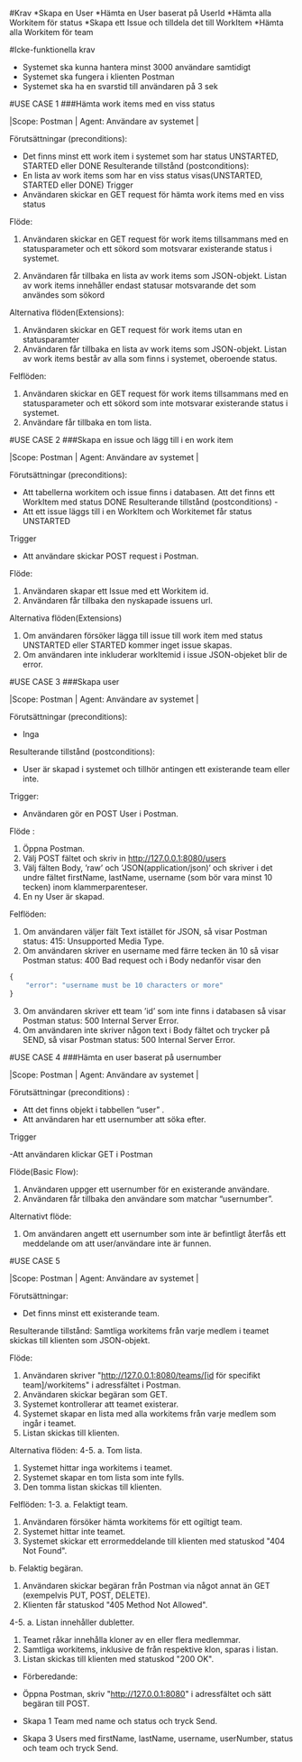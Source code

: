 #Krav
*Skapa en User
*Hämta en User baserat på UserId
*Hämta alla Workitem för status
*Skapa ett Issue och tilldela det till WorkItem 
*Hämta alla Workitem för team

#Icke-funktionella krav
* Systemet ska kunna hantera minst 3000 användare samtidigt
* Systemet ska fungera i klienten Postman
* Systemet ska ha en svarstid till användaren på 3 sek


#USE CASE 1
###Hämta work items med en viss status

|Scope: Postman | Agent: Användare av systemet |

Förutsättningar (preconditions):
- Det finns minst ett work item i systemet som har status UNSTARTED, STARTED eller DONE
Resulterande tillstånd (postconditions):
- En lista av work items som har en viss status visas(UNSTARTED, STARTED eller DONE)
Trigger
- Användaren skickar en GET request för hämta work items med en viss status

Flöde: 
1. Användaren skickar en GET request för work items tillsammans med en statusparameter och ett sökord som motsvarar existerande status i systemet.

2. Användaren får tillbaka en lista av work items som JSON-objekt. Listan av work 
items innehåller endast statusar motsvarande det som användes som sökord

Alternativa flöden(Extensions):

1. Användaren skickar en GET request för work items utan en statusparamter
2. Användaren får tillbaka en lista av work items som JSON-objekt. Listan av work items består av alla som finns i systemet, oberoende status.

Felflöden:
1. Användaren skickar en GET request för work items tillsammans med en statusparameter och ett sökord som inte motsvarar existerande status i systemet.
2. Användare får tillbaka en tom lista.

#USE CASE 2
###Skapa en issue och lägg till i en work item

|Scope: Postman | Agent: Användare av systemet |

Förutsättningar (preconditions):
- Att tabellerna workitem och issue finns i databasen. Att det finns ett WorkItem med status DONE
 Resulterande tillstånd (postconditions) - 
- Att ett issue läggs till i en WorkItem och  Workitemet får status UNSTARTED

Trigger
- Att användare skickar POST request i Postman. 

Flöde:  
1. Användaren skapar ett Issue med ett Workitem id.
2. Användaren får tillbaka den nyskapade issuens url.

Alternativa flöden(Extensions)  

1. Om användaren försöker lägga till issue till work item  med status UNSTARTED  eller STARTED kommer inget issue skapas.
2. Om användaren inte inkluderar workItemid i issue JSON-objeket blir de error.

#USE CASE 3
###Skapa user

|Scope: Postman | Agent: Användare av systemet |

Förutsättningar (preconditions): 
- Inga
 
Resulterande tillstånd (postconditions):
- User är skapad i systemet och tillhör antingen ett existerande team eller inte.

Trigger: 

- Användaren gör en POST User i Postman.

Flöde :
1. Öppna Postman.
2. Välj POST fältet och skriv in http://127.0.0.1:8080/users
3. Välj fälten Body, ’raw’ och ’JSON(application/json)’ och skriver i det undre fältet firstName, lastName, username (som bör vara minst 10 tecken) inom klammerparenteser.
4. En ny User är skapad.

Felflöden:

1. Om användaren väljer fält Text istället för JSON, så visar Postman status: 415: Unsupported Media Type.
2. Om användaren skriver en username med färre tecken än 10 så visar Postman status: 400 Bad request och i Body nedanför visar den
```javascript
{
	"error": "username must be 10 characters or more"
}
```
3. Om användaren skriver ett team ’id’ som inte finns i databasen så visar Postman status: 500 Internal Server Error.
4. Om användaren inte skriver någon text i Body fältet och trycker på SEND, så visar Postman status: 500 Internal Server Error.


#USE CASE 4
 ###Hämta en user baserat på usernumber

|Scope: Postman | Agent: Användare av systemet |

 Förutsättningar (preconditions)  :
 
- Att det finns objekt i tabbellen “user” .
- Att användaren har ett usernumber att söka efter.

Trigger

-Att användaren klickar GET i Postman

Flöde(Basic Flow):
1. Användaren uppger ett usernumber för en existerande användare.
2. Användaren får tillbaka den användare som matchar “usernumber”.

Alternativt flöde:
1. Om användaren angett ett usernumber som inte är befintligt återfås ett meddelande om att user/användare inte är funnen.


#USE CASE 5

|Scope: Postman | Agent: Användare av systemet |

 Förutsättningar: 
 - Det finns minst ett existerande team.
 
  Resulterande tillstånd:
   Samtliga workitems från varje medlem i teamet skickas till klienten som JSON-objekt.
   
   Flöde: 
1. Användaren skriver "http://127.0.0.1:8080/teams/[id för specifikt team]/workitems" i adressfältet i Postman. 
2. Användaren skickar begäran som GET. 
3. Systemet kontrollerar att teamet existerar. 
4. Systemet skapar en lista med alla workitems från varje medlem som ingår i teamet. 
5. Listan skickas till klienten.

Alternativa flöden:
 4-5. a. Tom lista. 
 1. Systemet hittar inga workitems i teamet. 
 2. Systemet skapar en tom lista som inte fylls. 
 3. Den tomma listan skickas till klienten.
 
 Felflöden:
  1-3. a. Felaktigt team. 
  1. Användaren försöker hämta workitems för ett ogiltigt team. 
  2. Systemet hittar inte teamet. 
  3. Systemet skickar ett errormeddelande till klienten med statuskod "404 Not Found".
  
   b. Felaktig begäran.
1. Användaren skickar begäran från Postman via något annat än GET (exempelvis PUT, POST, DELETE). 
2. Klienten får statuskod "405 Method Not Allowed".

 4-5. a. Listan innehåller dubletter. 
 1. Teamet råkar innehålla kloner av en eller flera medlemmar. 
 2. Samtliga workitems, inklusive de från respektive klon, sparas i listan. 
 3. Listan skickas till klienten med statuskod "200 OK". 
 - Förberedande: 
 * Öppna Postman, skriv "http://127.0.0.1:8080" i adressfältet och sätt begäran till POST. 
 
 * Skapa 1 Team med name och status och tryck Send. 
 
 * Skapa 3 Users med firstName, lastName, username, userNumber, status och team och tryck Send.
